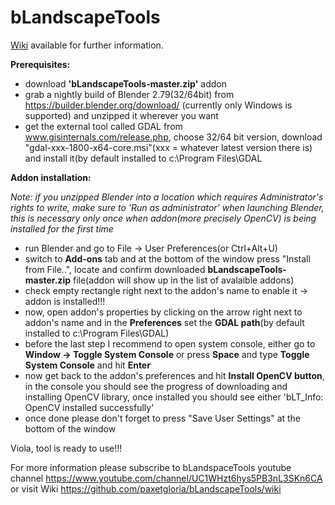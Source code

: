 bLandscapeTools
==========

[Wiki](https://github.com/paxetgloria/bLandscapeTools/wiki) available for further information.

**Prerequisites:**
- download **'bLandscapeTools-master.zip'** addon
- grab a nightly build of Blender 2.79(32/64bit) from https://builder.blender.org/download/ (currently only Windows is supported) and unzipped it wherever you want
- get the external tool called GDAL from www.gisinternals.com/release.php, choose 32/64 bit version, download "gdal-xxx-1800-x64-core.msi"(xxx = whatever latest version there is) and install it(by default installed to c:\Program Files\GDAL


**Addon installation:**

*Note: if you unzipped Blender into a location which requires Administrator's rights to write, make sure to 'Run as administrator' when launching Blender, this is necessary only once when addon(more precisely OpenCV) is being installed for the first time*
- run Blender and go to File -> User Preferences(or Ctrl+Alt+U)
- switch to **Add-ons** tab and at the bottom of the window press "Install from File..", locate and confirm downloaded **bLandscapeTools-master.zip** file(addon will show up in the list of avalaible addons)
- check empty rectangle right next to the addon's name to enable it -> addon is installed!!!
- now, open addon's properties by clicking on the arrow right next to addon's name and in the **Preferences** set the **GDAL path**(by default installed to c:\Program Files\GDAL)
- before the last step I recommend to open system console, either go to **Window -> Toggle System Console** or  press **Space** and type **Toggle System Console** and hit **Enter**
- now get back to the addon's preferences and hit **Install OpenCV button**, in the console you should see the progress of downloading and installing OpenCV library, once installed you should see either 'bLT_Info: OpenCV installed successfully'
- once done please don't forget to press "Save User Settings" at the bottom of the window 

Viola, tool is ready to use!!!

For more information please subscribe to bLandspaceTools youtube channel https://www.youtube.com/channel/UC1WHzt6hys5PB3nL3SKn6CA
or visit Wiki https://github.com/paxetgloria/bLandscapeTools/wiki
